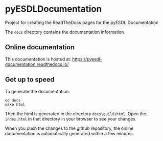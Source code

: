 # pyESDLDocumentation

Project for creating the ReadTheDocs pages for the pyESDL Documentation

The ```docs``` directory contains the documentation information

## Online documentation

This documentation is hosted at: https://pyesdl-documentation.readthedocs.io/

## Get up to speed

To generate the documentation:

``` shell
cd docs
make html
```

Then the html is generated in the directory ```docs\build\html```. Open the ```index.html``` in that directory in
your browser to see your changes.

When you push the changes to the github repository, the online documentation
is automatically generated within a few minutes.

